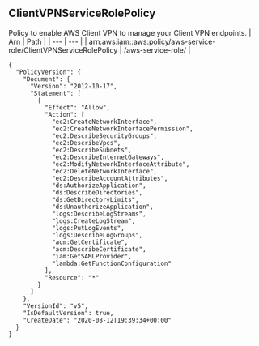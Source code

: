 
## ClientVPNServiceRolePolicy
Policy to enable AWS Client VPN to manage your Client VPN endpoints.
| Arn | Path |
| --- | --- |
| arn:aws:iam::aws:policy/aws-service-role/ClientVPNServiceRolePolicy | /aws-service-role/ |
```
{
  "PolicyVersion": {
    "Document": {
      "Version": "2012-10-17",
      "Statement": [
        {
          "Effect": "Allow",
          "Action": [
            "ec2:CreateNetworkInterface",
            "ec2:CreateNetworkInterfacePermission",
            "ec2:DescribeSecurityGroups",
            "ec2:DescribeVpcs",
            "ec2:DescribeSubnets",
            "ec2:DescribeInternetGateways",
            "ec2:ModifyNetworkInterfaceAttribute",
            "ec2:DeleteNetworkInterface",
            "ec2:DescribeAccountAttributes",
            "ds:AuthorizeApplication",
            "ds:DescribeDirectories",
            "ds:GetDirectoryLimits",
            "ds:UnauthorizeApplication",
            "logs:DescribeLogStreams",
            "logs:CreateLogStream",
            "logs:PutLogEvents",
            "logs:DescribeLogGroups",
            "acm:GetCertificate",
            "acm:DescribeCertificate",
            "iam:GetSAMLProvider",
            "lambda:GetFunctionConfiguration"
          ],
          "Resource": "*"
        }
      ]
    },
    "VersionId": "v5",
    "IsDefaultVersion": true,
    "CreateDate": "2020-08-12T19:39:34+00:00"
  }
}
```
